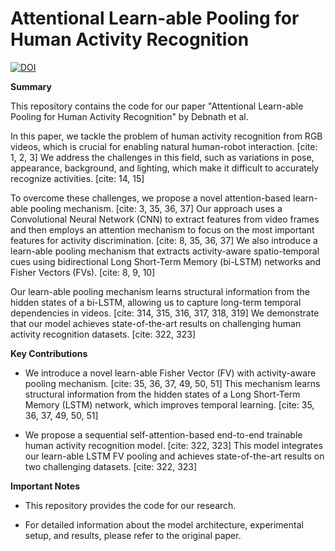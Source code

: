 # Attentional Learn-able Pooling for Human Activity Recognition
[![DOI](https://img.shields.io/badge/DOI-10.1109%2FICRA48506.2021.9561347-blue)](https://doi.org/10.1109/ICRA48506.2021.9561347)

**Summary**

This repository contains the code for our paper "Attentional Learn-able Pooling for Human Activity Recognition" by Debnath et al.

In this paper, we tackle the problem of human activity recognition from RGB videos, which is crucial for enabling natural human-robot interaction. [cite: 1, 2, 3] We address the challenges in this field, such as variations in pose, appearance, background, and lighting, which make it difficult to accurately recognize activities. [cite: 14, 15]

To overcome these challenges, we propose a novel attention-based learn-able pooling mechanism. [cite: 3, 35, 36, 37] Our approach uses a Convolutional Neural Network (CNN) to extract features from video frames and then employs an attention mechanism to focus on the most important features for activity discrimination. [cite: 8, 35, 36, 37] We also introduce a learn-able pooling mechanism that extracts activity-aware spatio-temporal cues using bidirectional Long Short-Term Memory (bi-LSTM) networks and Fisher Vectors (FVs). [cite: 8, 9, 10]

Our learn-able pooling mechanism learns structural information from the hidden states of a bi-LSTM, allowing us to capture long-term temporal dependencies in videos. [cite: 314, 315, 316, 317, 318, 319] We demonstrate that our model achieves state-of-the-art results on challenging human activity recognition datasets. [cite: 322, 323]

**Key Contributions**

* We introduce a novel learn-able Fisher Vector (FV) with activity-aware pooling mechanism. [cite: 35, 36, 37, 49, 50, 51] This mechanism learns structural information from the hidden states of a Long Short-Term Memory (LSTM) network, which improves temporal learning. [cite: 35, 36, 37, 49, 50, 51]
   
* We propose a sequential self-attention-based end-to-end trainable human activity recognition model. [cite: 322, 323] This model integrates our learn-able LSTM FV pooling and achieves state-of-the-art results on two challenging datasets. [cite: 322, 323]

**Important Notes**

* This repository provides the code for our research.
   
* For detailed information about the model architecture, experimental setup, and results, please refer to the original paper.
